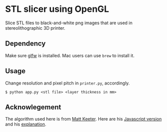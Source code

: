 # STL slicer using OpenGL #

Slice STL files to black-and-white png images that are used in stereolithographic 3D printer.

## Dependency

Make sure [glfw](http://www.glfw.org/download.html) is installed. Mac users can use `brew` to install it. 

## Usage

Change resolution and pixel pitch in `printer.py`, accordingly.

```
$ python app.py <stl file> <layer thickness in mm>
```

## Acknowlegement

The algorithm used here is from [Matt Keeter](https://github.com/mkeeter). Here are his [Javascript version](https://github.com/Formlabs/hackathon-slicer) and his [explanation](http://www.mattkeeter.com/projects/dlp/).